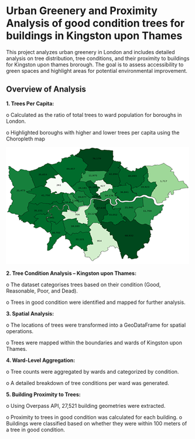 # Urban Greenery and Proximity Analysis of good condition trees for buildings in Kingston upon Thames

This project analyzes urban greenery in London and includes detailed analysis on tree distribution, tree conditions, and their proximity to buildings for Kingston upon thames brorough. The goal is to assess accessibility to green spaces and highlight areas for potential environmental improvement.

## Overview of Analysis

**1.	Trees Per Capita:**

o	Calculated as the ratio of total trees to ward population for boroughs in London.

o	Highlighted boroughs with higher and lower trees per capita using the Choropleth map

![Urban Greenery](https://github.com/BHagya0402/Urban-Greenery-Analysis/blob/main/Greenery_analysis.png)

**2.	Tree Condition Analysis – Kingston upon Thames:**

o	The dataset categorises trees based on their condition (Good, Reasonable, Poor, and Dead).

o	Trees in good condition were identified and mapped for further analysis.

**3.	Spatial Analysis:**

o	The locations of trees were transformed into a GeoDataFrame for spatial operations.

o	Trees were mapped within the boundaries and wards of Kingston upon Thames.

**4.	Ward-Level Aggregation:**

o	Tree counts were aggregated by wards and categorized by condition.

o	A detailed breakdown of tree conditions per ward was generated.

**5.	Building Proximity to Trees:**

o	Using Overpass API, 27,521 building geometries were extracted.

o	Proximity to trees in good condition was calculated for each building.
o	Buildings were classified based on whether they were within 100 meters of a tree in good condition.
